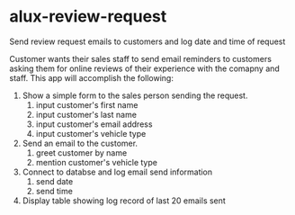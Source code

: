 # alux-review-request
Send review request emails to customers and log date and time of request

Customer wants their sales staff to send email reminders to customers asking them for online reviews of their experience with the comapny and staff. This app will accomplish the following:
<ol style="1">
<li>Show a simple form to the sales person sending the request.
  <ol style="a">
  <li>input customer's first name</li>
  <li>input customer's last name</li>
  <li>input customer's email address</li>
  <li>input customer's vehicle type</li>
  </ol>
</li>
<li>Send an email to the customer.
  <ol style="a">
  <li>greet customer by name</li>
  <li>mention customer's vehicle type</li>
  </ol>
</li>
<li>Connect to databse and log email send information
  <ol style="a">
  <li>send date</li>
  <li>send time</li>
  </ol>
</li>
<li>Display table showing log record of last 20 emails sent</li>
</ol>
